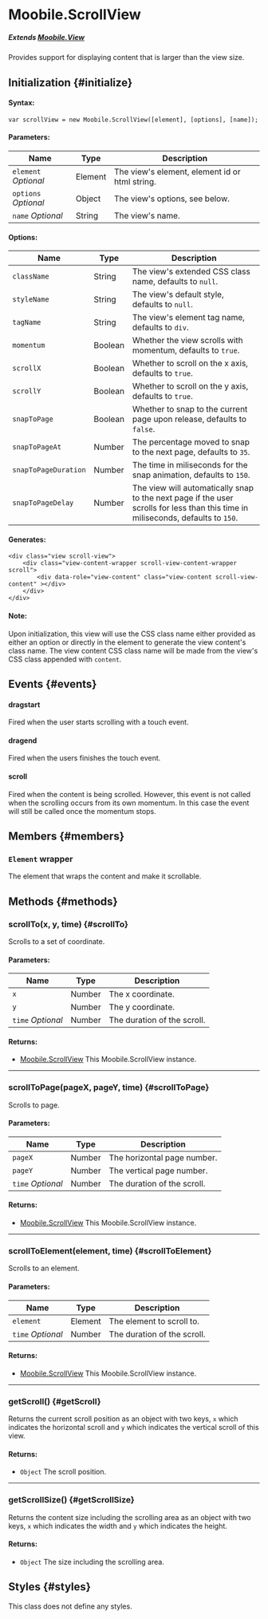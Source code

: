 Moobile.ScrollView
================================================================================

##### Extends [Moobile.View](../View/View.md)

Provides support for displaying content that is larger than the view size.

Initialization {#initialize}
--------------------------------------------------------------------------------

#### Syntax:

	var scrollView = new Moobile.ScrollView([element], [options], [name]);

#### Parameters:

Name                 | Type    | Description
-------------------- | ------- | -----------
`element` *Optional* | Element | The view's element, element id or html string.
`options` *Optional* | Object  | The view's options, see below.
`name`    *Optional* | String  | The view's name.

#### Options:

Name           | Type    | Description
-------------- | ------- | -----------
`className`    | String  | The view's extended CSS class name, defaults to `null`.
`styleName`    | String  | The view's default style, defaults to `null`.
`tagName`      | String  | The view's element tag name, defaults to `div`.
`momentum`     | Boolean | Whether the view scrolls with momentum, defaults to `true`.
`scrollX`      | Boolean | Whether to scroll on the x axis, defaults to `true`.
`scrollY`      | Boolean | Whether to scroll on the y axis, defaults to `true`.
`snapToPage`   | Boolean | Whether to snap to the current page upon release, defaults to `false`.
`snapToPageAt` | Number  | The percentage moved to snap to the next page, defaults to `35`.
`snapToPageDuration` | Number | The time in miliseconds for the snap animation, defaults to `150`.
`snapToPageDelay` | Number | The view will automatically snap to the next page if the user scrolls for less than this time in miliseconds, defaults to `150`.

#### Generates:

	<div class="view scroll-view">
		<div class="view-content-wrapper scroll-view-content-wrapper scroll">
			<div data-role="view-content" class="view-content scroll-view-content" ></div>
		</div>
	</div>

#### Note:

Upon initialization, this view will use the CSS class name either provided as either an option or directly in the element to generate the view content's class name. The view content CSS class name will be made from the view's CSS class appended with `content`.

Events {#events}
--------------------------------------------------------------------------------

#### dragstart

Fired when the user starts scrolling with a touch event.

#### dragend

Fired when the users finishes the touch event.

#### scroll

Fired when the content is being scrolled. However, this event is not called when the scrolling occurs from its own momentum. In this case the event will still be called once the momentum stops.

Members {#members}
--------------------------------------------------------------------------------

### `Element` wrapper

The element that wraps the content and make it scrollable.

Methods {#methods}
--------------------------------------------------------------------------------

### scrollTo(x, y, time) {#scrollTo}

Scrolls to a set of coordinate.

#### Parameters:

Name              | Type   | Description
----------------- | ------ | -----------
`x`               | Number | The x coordinate.
`y`               | Number | The y coordinate.
`time` *Optional* | Number | The duration of the scroll.

#### Returns:

- [Moobile.ScrollView](../View/ScrollView.md) This Moobile.ScrollView instance.

-----

### scrollToPage(pageX, pageY, time) {#scrollToPage}

Scrolls to page.

#### Parameters:

Name              | Type   | Description
----------------- | ------ | -----------
`pageX`           | Number | The horizontal page number.
`pageY`           | Number | The vertical page number.
`time` *Optional* | Number | The duration of the scroll.

#### Returns:

- [Moobile.ScrollView](../View/ScrollView.md) This Moobile.ScrollView instance.

-----

### scrollToElement(element, time)  {#scrollToElement}

Scrolls to an element.

#### Parameters:

Name              | Type    | Description
----------------- | ------- | -----------
`element`         | Element | The element to scroll to.
`time` *Optional* | Number  | The duration of the scroll.

#### Returns:

- [Moobile.ScrollView](../View/ScrollView.md) This Moobile.ScrollView instance.

-----

### getScroll()  {#getScroll}

Returns the current scroll position as an object with two keys, `x` which indicates the horizontal scroll and `y` which indicates the vertical scroll of this view.

#### Returns:

- `Object` The scroll position.

-----

### getScrollSize()  {#getScrollSize}

Returns the content size including the scrolling area as an object with two keys, `x` which indicates the width and `y` which indicates the height.

#### Returns:

- `Object` The size including the scrolling area.

Styles {#styles}
--------------------------------------------------------------------------------

This class does not define any styles.
